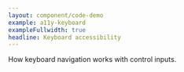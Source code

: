 ```yaml
---
layout: component/code-demo
example: a11y-keyboard
exampleFullwidth: true
headline: Keyboard accessibility
---
```



How keyboard navigation works with control inputs.
